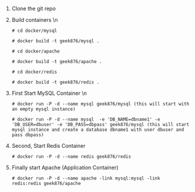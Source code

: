 1. Clone the git repo
 
2. Build containers \n

   ```
   # cd docker/mysql

   # docker build -t geek876/mysql .

   # cd docker/apache

   # docker build -t geek876/apache .

   # cd docker/redis

   # docker build -t geek876/redis .

   ```
3. First Start MySQL Container \n

   ```
   # docker run -P -d --name mysql geek876/mysql (this will start with an empty mysql instance)

   # docker run -P -d --name mysql  -e 'DB_NAME=dbname1' -e 'DB_USER=dbuser' -e 'DB_PASS=dbpass' geek876/mysql (this will start mysql instance and create a database dbname1 with user dbuser and pass dbpass)

   ```
4. Second, Start Redis Container

   ```
   # docker run -P -d --name redis geek876/redis 

   ```
5. Finally start Apache (Application Container)

   ```
   # docker run -P -d --name apache -link mysql:mysql -link redis:redis geek876/apache

   ```
